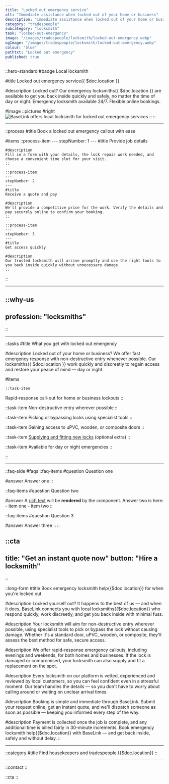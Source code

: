 ```yaml
---
title: "Locked out emergency service"
alt: "Immediate assistance when locked out of your home or business"
description: "Immediate assistance when locked out of your home or business"
category: "tradespeople"
subcategory: "locksmith"
task: "locked-out-emergency"
image: "/images/tradespeople/locksmith/locked-out-emergency.webp"
ogImage: "/images/tradespeople/locksmith/locked-out-emergency.webp"
colour: "blue"
pathtxt: "Locked out emergency"
published: true
---
```


::hero-standard
#badge
Local locksmith

#title
Locked out emergency service{{ $doc.location }}

#description
Locked out? Our emergency locksmiths{{ $doc.location }} are available to get you back inside quickly and safely, no matter the time of day or night. Emergency locksmith available 24/7. Flexible online bookings.

#image
    ::pictures
    #right
    ![BaseLink offers local locksmith for locked out emergency services](/images/tradespeople/locksmith/locked-out-emergency.webp)
    ::
::

---

::process
#title
Book a locked out emergency callout with ease

#items
    ::process-item
    ---
    stepNumber: 1
    ---
    #title
    Provide job details

    #description
    Fill in a form with your details, the lock repair work needed, and choose a convenient time slot for your visit.
    ::
    
    ::process-item
    ---
    stepNumber: 2
    ---
    #title
    Receive a quote and pay

    #description
    We'll provide a competitive price for the work. Verify the details and pay securely online to confirm your booking.
    ::

    ::process-item
    ---
    stepNumber: 3
    ---
    #title
    Get access quickly

    #description
    Our trusted locksmith will arrive promptly and use the right tools to you back inside quickly without unnecessary damage.
    ::
::

---

::why-us
---
profession: "locksmiths"
---
::

---

::tasks
#title
What you get with locked out emergency

#description
Locked out of your home or business? We offer fast emergency response with non-destructive entry whenever possible. Our locksmiths{{ $doc.location }} work quickly and discreetly to regain access and restore your peace of mind — day or night.

#items

    ::task-item
  Rapid-response call-out for home or business lockouts
  ::

  ::task-item
  Non-destructive entry wherever possible
  ::

  ::task-item
  Picking or bypassing locks using specialist tools
  ::

  ::task-item
  Gaining access to uPVC, wooden, or composite doors
  ::

  ::task-item
  [Supplying and fitting new locks](/services/tradespeople/locksmith/lock-change) (optional extra)
  ::

  ::task-item
  Available for day or night emergencies
  ::

::

---

::faq-side
#faqs
  ::faq-items
  #question
  Question one

  #answer
  Answer one
  ::

  ::faq-items
  #question
  Question two

  #answer
  A [rich text](/services/commercial-cleaning) will be **rendered** by the component.
  Answer two is here:
    - item one
    - item two
  ::

  ::faq-items
  #question
  Question 3

  #answer
  Answer three
  ::
::

::cta
---
title: "Get an instant quote now"
button: "Hire a locksmith"
---
::

::long-form
#title
Book emergency locksmith help{{$doc.location}} for when you're locked out

#description
Locked yourself out? It happens to the best of us — and when it does, BaseLink connects you with local locksmiths{{$doc.location}} who respond quickly, work discreetly, and get you back inside with minimal fuss.

#description
Your locksmith will aim for non-destructive entry wherever possible, using specialist tools to pick or bypass the lock without causing damage. Whether it's a standard door, uPVC, wooden, or composite, they'll assess the best method for safe, secure access.

#description
We offer rapid-response emergency callouts, including evenings and weekends, for both homes and businesses. If the lock is damaged or compromised, your locksmith can also supply and fit a replacement on the spot.

#description
Every locksmith on our platform is vetted, experienced and reviewed by local customers, so you can feel confident even in a stressful moment. Our team handles the details — so you don't have to worry about calling around or waiting on unclear arrival times.

#description
Booking is simple and immediate through BaseLink. Submit your request online, get an instant quote, and we'll dispatch someone as soon as possible — keeping you informed every step of the way.

#description
Payment is collected once the job is complete, and any additional time is billed fairly in 30-minute increments. Book emergency locksmith help{{$doc.location}} with BaseLink — and get back inside, safely and without delay.
::

---

::category
#title
Find housekeepers and tradespeople {{$doc.location}}
::

---

::contact
::

::cta
::